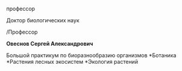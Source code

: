 профессор

Доктор биологических наук

/Профессор

**Овеснов Сергей Александрович**

Большой практикум по биоразнообразию организмов
	*Ботаника
	*Растения лесных экосистем
	*Экология растений